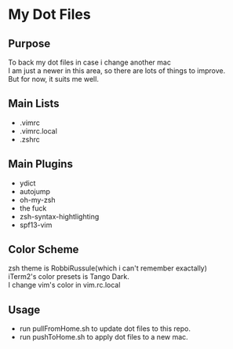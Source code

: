 # My Dot Files
## Purpose  
To back my dot files in case i change another mac  
I am just a newer in this area, so there are lots of things to improve.  
But for now, it suits me well.  
## Main Lists  
- .vimrc  
- .vimrc.local  
- .zshrc  
## Main Plugins  
- ydict  
- autojump  
- oh-my-zsh  
- the fuck  
- zsh-syntax-hightlighting  
- spf13-vim  
## Color Scheme  
zsh theme is RobbiRussule(which i can't remember exactally)  
iTerm2's color presets is Tango Dark.  
I change vim's color in vim.rc.local  
## Usage  
- run pullFromHome.sh to update dot files to this repo.  
- run pushToHome.sh to apply dot files to a new mac.  
